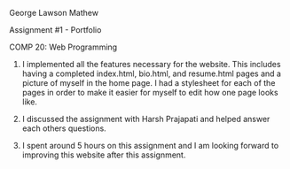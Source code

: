 George Lawson Mathew

Assignment #1 - Portfolio

COMP 20: Web Programming 


1. I implemented all the features necessary for the website. This includes 
   having a completed index.html, bio.html, and resume.html pages and a picture 
   of myself in the home page. I had a stylesheet for each of the pages in order
   to make it easier for myself to edit how one page looks like. 

2. I discussed the assignment with Harsh Prajapati and helped answer each
   others questions. 

3. I spent around 5 hours on this assignment and I am looking forward to 
   improving this website after this assignment. 